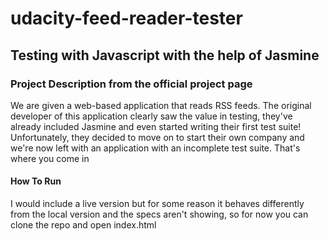 # udacity-feed-reader-tester
## Testing with Javascript with the help of Jasmine
### Project Description from the official project page

We are given a web-based application that reads RSS feeds. The original developer of this application clearly saw the value in testing, they've already included Jasmine and even started writing their first test suite! Unfortunately, they decided to move on to start their own company and we're now left with an application with an incomplete test suite. That's where you come in

#### How To Run
I would include a live version but for some reason it behaves differently from the local version and the specs aren't showing, so for now you can clone the repo and open index.html
